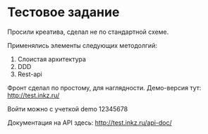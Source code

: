 # Тестовое задание

Просили креатива, сделал не по стандартной схеме. 

Применялись элементы следующих методолгий:

1. Слоистая архитектура
2. DDD
3. Rest-api

Фронт сделал по простому, для наглядности. Демо-версия тут: http://test.inkz.ru/

Войти можно с учеткой demo 12345678

Документация на API здесь: http://test.inkz.ru/api-doc/

